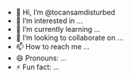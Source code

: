 - 👋 Hi, I’m @tocansamdisturbed
- 👀 I’m interested in ...
- 🌱 I’m currently learning ...
- 💞️ I’m looking to collaborate on ...
- 📫 How to reach me ...
- 😄 Pronouns: ...
- ⚡ Fun fact: ...

<!---
tocansamdisturbed/tocansamdisturbed is a ✨ special ✨ repository because its `README.md` (this file) appears on your GitHub profile.
You can click the Preview link to take a look at your changes.
--->
